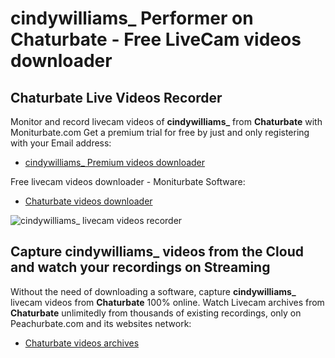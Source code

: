 # cindywilliams_ Performer on Chaturbate - Free LiveCam videos downloader

## Chaturbate Live Videos Recorder

Monitor and record livecam videos of **cindywilliams_** from **Chaturbate** with Moniturbate.com
Get a premium trial for free by just and only registering with your Email address:
* [cindywilliams_ Premium videos downloader](https://moniturbate.com/request-demo-licence-key.html)

Free livecam videos downloader - Moniturbate Software:
* [Chaturbate videos downloader](https://moniturbate.com/moniturbate-download-software.html)

![cindywilliams_ livecam videos recorder](https://peachurnet.com/templates/moniturbate-software.png)


## Capture cindywilliams_ videos from the Cloud and watch your recordings on Streaming

Without the need of downloading a software, capture **cindywilliams_** livecam videos from **Chaturbate** 100% online.
Watch Livecam archives from **Chaturbate** unlimitedly from thousands of existing recordings, only on Peachurbate.com and its websites network:
* [Chaturbate videos archives](https://peachurnet.com/)